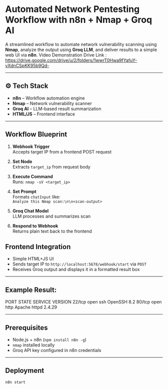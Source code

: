 # Automated Network Pentesting Workflow with n8n + Nmap + Groq AI

A streamlined workflow to automate network vulnerability scanning using **Nmap**, analyze the output using **Groq LLM**, and deliver results to a simple web UI via **n8n**.
Video Demonstration Drive Link : https://drive.google.com/drive/u/2/folders/1wwrT0Hwa9fYafuY-vXdnCSpKK95b9Qd-

---

## ⚙️ Tech Stack

- **n8n** – Workflow automation engine
- **Nmap** – Network vulnerability scanner
- **Groq AI** – LLM-based result summarization
- **HTML/JS** – Frontend interface

---

## Workflow Blueprint

1. **Webhook Trigger**  
   Accepts target IP from a frontend POST request

2. **Set Node**  
   Extracts `target_ip` from request body

3. **Execute Command**  
   Runs: `nmap -sV <target_ip>`

4. **Set Prompt**  
   Formats `chatInput` like:  
   `Analyze this Nmap scan:\n\n<scan-output>`

5. **Groq Chat Model**  
   LLM processes and summarizes scan

6. **Respond to Webhook**  
   Returns plain text back to the frontend
   

## Frontend Integration

- Simple HTML+JS UI
- Sends target IP to `http://localhost:5678/webhook/start` via `POST`
- Receives Groq output and displays it in a formatted result box

---

##  Example Result:

PORT STATE SERVICE VERSION
22/tcp open ssh OpenSSH 8.2
80/tcp open http Apache httpd 2.4.29


---

## Prerequisites

- Node.js + n8n (`npm install n8n -g`)
- `nmap` installed locally
- Groq API key configured in n8n credentials

---

##  Deployment

```bash
n8n start

